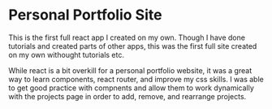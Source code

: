 # Personal Portfolio Site

This is the first full react app I created on my own. Though I have done tutorials and created parts of other apps, this was the first full site created on my own withought tutorials etc.

While react is a bit overkill for a personal portfolio website, it was a great way to learn components, react router, and improve my css skills. I was able to get good practice with compnents and allow them to work dynamically with the projects page in order to add, remove, and rearrange projects.
